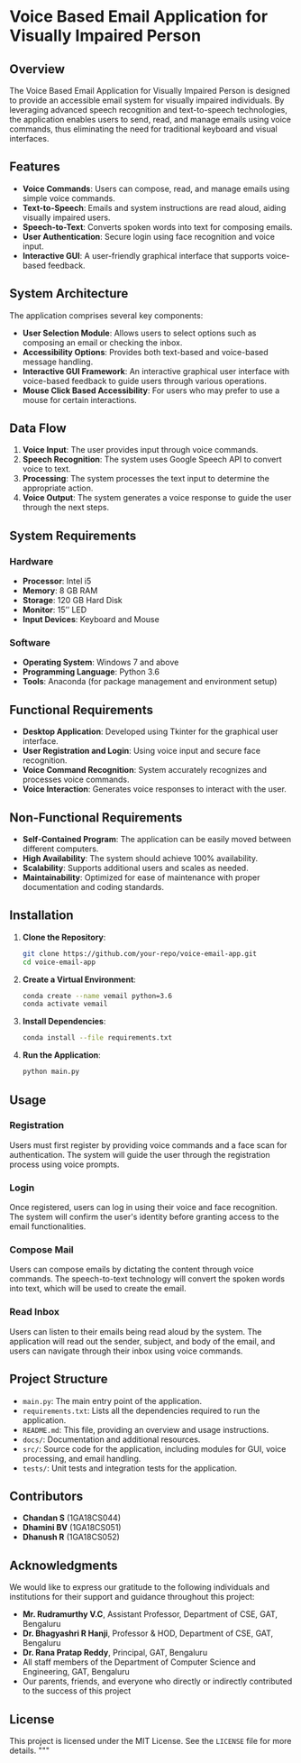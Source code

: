 # Voice Based Email Application for Visually Impaired Person

## Overview

The Voice Based Email Application for Visually Impaired Person is designed to provide an accessible email system for visually impaired individuals. By leveraging advanced speech recognition and text-to-speech technologies, the application enables users to send, read, and manage emails using voice commands, thus eliminating the need for traditional keyboard and visual interfaces.

## Features

- **Voice Commands**: Users can compose, read, and manage emails using simple voice commands.
- **Text-to-Speech**: Emails and system instructions are read aloud, aiding visually impaired users.
- **Speech-to-Text**: Converts spoken words into text for composing emails.
- **User Authentication**: Secure login using face recognition and voice input.
- **Interactive GUI**: A user-friendly graphical interface that supports voice-based feedback.

## System Architecture

The application comprises several key components:

- **User Selection Module**: Allows users to select options such as composing an email or checking the inbox.
- **Accessibility Options**: Provides both text-based and voice-based message handling.
- **Interactive GUI Framework**: An interactive graphical user interface with voice-based feedback to guide users through various operations.
- **Mouse Click Based Accessibility**: For users who may prefer to use a mouse for certain interactions.

## Data Flow

1. **Voice Input**: The user provides input through voice commands.
2. **Speech Recognition**: The system uses Google Speech API to convert voice to text.
3. **Processing**: The system processes the text input to determine the appropriate action.
4. **Voice Output**: The system generates a voice response to guide the user through the next steps.

## System Requirements

### Hardware

- **Processor**: Intel i5
- **Memory**: 8 GB RAM
- **Storage**: 120 GB Hard Disk
- **Monitor**: 15’’ LED
- **Input Devices**: Keyboard and Mouse

### Software

- **Operating System**: Windows 7 and above
- **Programming Language**: Python 3.6
- **Tools**: Anaconda (for package management and environment setup)

## Functional Requirements

- **Desktop Application**: Developed using Tkinter for the graphical user interface.
- **User Registration and Login**: Using voice input and secure face recognition.
- **Voice Command Recognition**: System accurately recognizes and processes voice commands.
- **Voice Interaction**: Generates voice responses to interact with the user.

## Non-Functional Requirements

- **Self-Contained Program**: The application can be easily moved between different computers.
- **High Availability**: The system should achieve 100% availability.
- **Scalability**: Supports additional users and scales as needed.
- **Maintainability**: Optimized for ease of maintenance with proper documentation and coding standards.

## Installation

1. **Clone the Repository**:
    ```bash
    git clone https://github.com/your-repo/voice-email-app.git
    cd voice-email-app
    ```

2. **Create a Virtual Environment**:
    ```bash
    conda create --name vemail python=3.6
    conda activate vemail
    ```

3. **Install Dependencies**:
    ```bash
    conda install --file requirements.txt
    ```

4. **Run the Application**:
    ```bash
    python main.py
    ```

## Usage

### Registration
Users must first register by providing voice commands and a face scan for authentication. The system will guide the user through the registration process using voice prompts.

### Login
Once registered, users can log in using their voice and face recognition. The system will confirm the user's identity before granting access to the email functionalities.

### Compose Mail
Users can compose emails by dictating the content through voice commands. The speech-to-text technology will convert the spoken words into text, which will be used to create the email.

### Read Inbox
Users can listen to their emails being read aloud by the system. The application will read out the sender, subject, and body of the email, and users can navigate through their inbox using voice commands.

## Project Structure

- `main.py`: The main entry point of the application.
- `requirements.txt`: Lists all the dependencies required to run the application.
- `README.md`: This file, providing an overview and usage instructions.
- `docs/`: Documentation and additional resources.
- `src/`: Source code for the application, including modules for GUI, voice processing, and email handling.
- `tests/`: Unit tests and integration tests for the application.

## Contributors

- **Chandan S** (1GA18CS044)
- **Dhamini BV** (1GA18CS051)
- **Dhanush R** (1GA18CS052)

## Acknowledgments

We would like to express our gratitude to the following individuals and institutions for their support and guidance throughout this project:

- **Mr. Rudramurthy V.C**, Assistant Professor, Department of CSE, GAT, Bengaluru
- **Dr. Bhagyashri R Hanji**, Professor & HOD, Department of CSE, GAT, Bengaluru
- **Dr. Rana Pratap Reddy**, Principal, GAT, Bengaluru
- All staff members of the Department of Computer Science and Engineering, GAT, Bengaluru
- Our parents, friends, and everyone who directly or indirectly contributed to the success of this project

## License

This project is licensed under the MIT License. See the `LICENSE` file for more details.
"""
